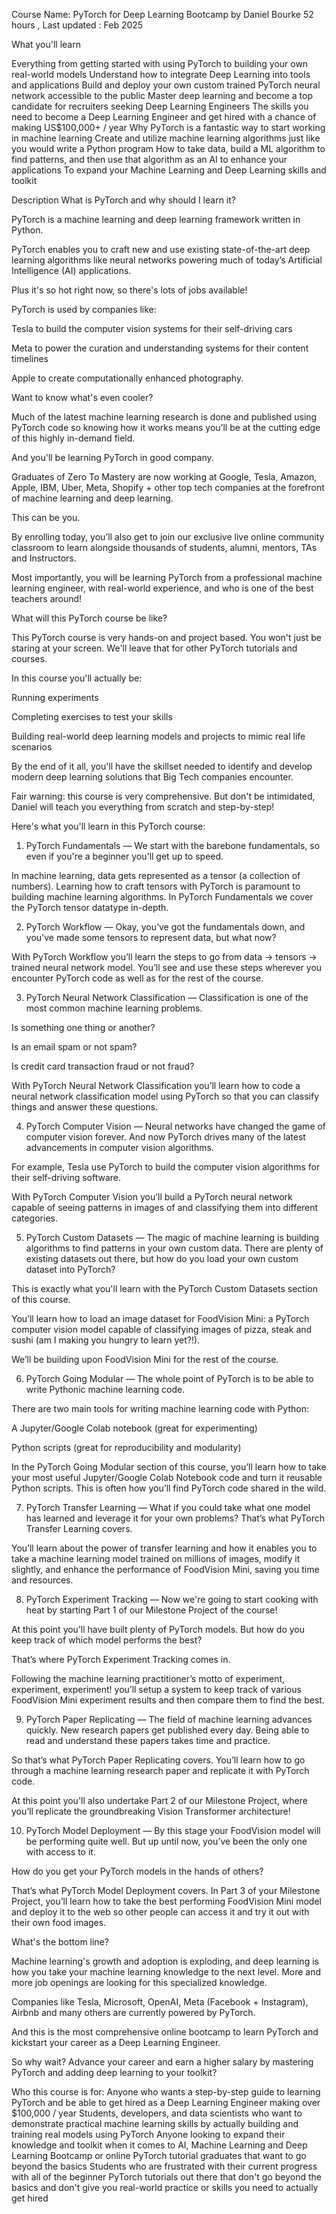 Course Name: PyTorch for Deep Learning Bootcamp by Daniel Bourke
52 hours , Last updated : Feb 2025



What you'll learn

Everything from getting started with using PyTorch to building your own real-world models
Understand how to integrate Deep Learning into tools and applications
Build and deploy your own custom trained PyTorch neural network accessible to the public
Master deep learning and become a top candidate for recruiters seeking Deep Learning Engineers
The skills you need to become a Deep Learning Engineer and get hired with a chance of making US$100,000+ / year
Why PyTorch is a fantastic way to start working in machine learning
Create and utilize machine learning algorithms just like you would write a Python program
How to take data, build a ML algorithm to find patterns, and then use that algorithm as an AI to enhance your applications
To expand your Machine Learning and Deep Learning skills and toolkit


Description
What is PyTorch and why should I learn it?

PyTorch is a machine learning and deep learning framework written in Python.

PyTorch enables you to craft new and use existing state-of-the-art deep learning algorithms like neural networks powering much of today’s Artificial Intelligence (AI) applications.

Plus it's so hot right now, so there's lots of jobs available!

PyTorch is used by companies like:

Tesla to build the computer vision systems for their self-driving cars

Meta to power the curation and understanding systems for their content timelines

Apple to create computationally enhanced photography.

Want to know what's even cooler?

Much of the latest machine learning research is done and published using PyTorch code so knowing how it works means you’ll be at the cutting edge of this highly in-demand field.

And you'll be learning PyTorch in good company.

Graduates of Zero To Mastery are now working at Google, Tesla, Amazon, Apple, IBM, Uber, Meta, Shopify + other top tech companies at the forefront of machine learning and deep learning.

This can be you.

By enrolling today, you’ll also get to join our exclusive live online community classroom to learn alongside thousands of students, alumni, mentors, TAs and Instructors.

Most importantly, you will be learning PyTorch from a professional machine learning engineer, with real-world experience, and who is one of the best teachers around!

What will this PyTorch course be like?

This PyTorch course is very hands-on and project based. You won't just be staring at your screen. We'll leave that for other PyTorch tutorials and courses.

In this course you'll actually be:

Running experiments

Completing exercises to test your skills

Building real-world deep learning models and projects to mimic real life scenarios

By the end of it all, you'll have the skillset needed to identify and develop modern deep learning solutions that Big Tech companies encounter.

Fair warning: this course is very comprehensive. But don't be intimidated, Daniel will teach you everything from scratch and step-by-step!

Here's what you'll learn in this PyTorch course:

1. PyTorch Fundamentals — We start with the barebone fundamentals, so even if you're a beginner you'll get up to speed.

In machine learning, data gets represented as a tensor (a collection of numbers). Learning how to craft tensors with PyTorch is paramount to building machine learning algorithms. In PyTorch Fundamentals we cover the PyTorch tensor datatype in-depth.

2. PyTorch Workflow — Okay, you’ve got the fundamentals down, and you've made some tensors to represent data, but what now?

With PyTorch Workflow you’ll learn the steps to go from data -> tensors -> trained neural network model. You’ll see and use these steps wherever you encounter PyTorch code as well as for the rest of the course.

3. PyTorch Neural Network Classification — Classification is one of the most common machine learning problems.

Is something one thing or another?

Is an email spam or not spam?

Is credit card transaction fraud or not fraud?

With PyTorch Neural Network Classification you’ll learn how to code a neural network classification model using PyTorch so that you can classify things and answer these questions.

4. PyTorch Computer Vision — Neural networks have changed the game of computer vision forever. And now PyTorch drives many of the latest advancements in computer vision algorithms.

For example, Tesla use PyTorch to build the computer vision algorithms for their self-driving software.

With PyTorch Computer Vision you’ll build a PyTorch neural network capable of seeing patterns in images of and classifying them into different categories.

5. PyTorch Custom Datasets — The magic of machine learning is building algorithms to find patterns in your own custom data. There are plenty of existing datasets out there, but how do you load your own custom dataset into PyTorch?

This is exactly what you'll learn with the PyTorch Custom Datasets section of this course.

You’ll learn how to load an image dataset for FoodVision Mini: a PyTorch computer vision model capable of classifying images of pizza, steak and sushi (am I making you hungry to learn yet?!).

We’ll be building upon FoodVision Mini for the rest of the course.

6. PyTorch Going Modular — The whole point of PyTorch is to be able to write Pythonic machine learning code.

There are two main tools for writing machine learning code with Python:

A Jupyter/Google Colab notebook (great for experimenting)

Python scripts (great for reproducibility and modularity)

In the PyTorch Going Modular section of this course, you’ll learn how to take your most useful Jupyter/Google Colab Notebook code and turn it reusable Python scripts. This is often how you’ll find PyTorch code shared in the wild.

7. PyTorch Transfer Learning — What if you could take what one model has learned and leverage it for your own problems? That’s what PyTorch Transfer Learning covers.

You’ll learn about the power of transfer learning and how it enables you to take a machine learning model trained on millions of images, modify it slightly, and enhance the performance of FoodVision Mini, saving you time and resources.

8. PyTorch Experiment Tracking — Now we're going to start cooking with heat by starting Part 1 of our Milestone Project of the course!

At this point you’ll have built plenty of PyTorch models. But how do you keep track of which model performs the best?

That’s where PyTorch Experiment Tracking comes in.

Following the machine learning practitioner’s motto of experiment, experiment, experiment! you’ll setup a system to keep track of various FoodVision Mini experiment results and then compare them to find the best.

9. PyTorch Paper Replicating — The field of machine learning advances quickly. New research papers get published every day. Being able to read and understand these papers takes time and practice.

So that’s what PyTorch Paper Replicating covers. You’ll learn how to go through a machine learning research paper and replicate it with PyTorch code.

At this point you'll also undertake Part 2 of our Milestone Project, where you’ll replicate the groundbreaking Vision Transformer architecture!

10. PyTorch Model Deployment — By this stage your FoodVision model will be performing quite well. But up until now, you’ve been the only one with access to it.

How do you get your PyTorch models in the hands of others?

That’s what PyTorch Model Deployment covers. In Part 3 of your Milestone Project, you’ll learn how to take the best performing FoodVision Mini model and deploy it to the web so other people can access it and try it out with their own food images.

What's the bottom line?

Machine learning's growth and adoption is exploding, and deep learning is how you take your machine learning knowledge to the next level. More and more job openings are looking for this specialized knowledge.

Companies like Tesla, Microsoft, OpenAI, Meta (Facebook + Instagram), Airbnb and many others are currently powered by PyTorch.

And this is the most comprehensive online bootcamp to learn PyTorch and kickstart your career as a Deep Learning Engineer.

So why wait? Advance your career and earn a higher salary by mastering PyTorch and adding deep learning to your toolkit?

Who this course is for:
Anyone who wants a step-by-step guide to learning PyTorch and be able to get hired as a Deep Learning Engineer making over $100,000 / year
Students, developers, and data scientists who want to demonstrate practical machine learning skills by actually building and training real models using PyTorch
Anyone looking to expand their knowledge and toolkit when it comes to AI, Machine Learning and Deep Learning
Bootcamp or online PyTorch tutorial graduates that want to go beyond the basics
Students who are frustrated with their current progress with all of the beginner PyTorch tutorials out there that don't go beyond the basics and don't give you real-world practice or skills you need to actually get hired